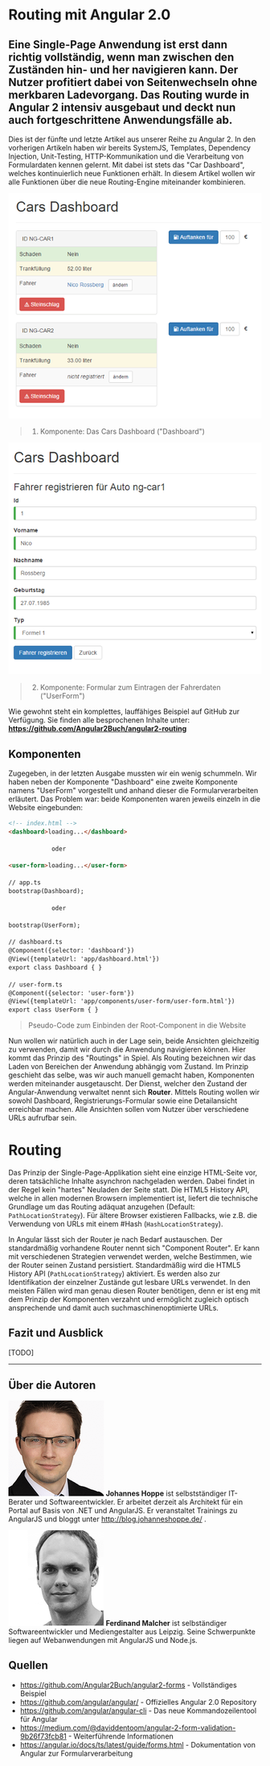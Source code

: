 # Routing mit Angular 2.0

## Eine Single-Page Anwendung ist erst dann richtig vollständig, wenn man zwischen den Zuständen hin- und her navigieren kann. Der Nutzer profitiert dabei von Seitenwechseln ohne merkbaren Ladevorgang. Das Routing wurde in Angular 2 intensiv ausgebaut und deckt nun auch fortgeschrittene Anwendungsfälle ab.

Dies ist der fünfte und letzte Artikel aus unserer Reihe zu Angular 2.
In den vorherigen Artikeln haben wir bereits SystemJS, Templates, Dependency Injection, Unit-Testing, HTTP-Kommunikation und die Verarbeitung von Formulardaten kennen gelernt.
Mit dabei ist stets das "Car Dashboard", welches kontinuierlich neue Funktionen erhält.
In diesem Artikel wollen wir alle Funktionen über die neue Routing-Engine miteinander kombinieren.


![Screenshot](images/screenshot_dashboard.png)
> 1. Komponente: Das Cars Dashboard ("Dashboard")

![Screenshot](images/screenshot_user-form.png)
> 2. Komponente: Formular zum Eintragen der Fahrerdaten ("UserForm")

Wie gewohnt steht ein komplettes, lauffähiges Beispiel auf GitHub zur Verfügung. Sie finden alle besprochenen Inhalte unter: __https://github.com/Angular2Buch/angular2-routing__

## Komponenten 

Zugegeben, in der letzten Ausgabe mussten wir ein wenig schummeln. Wir haben neben der Komponente "Dashboard" eine zweite Komponente namens "UserForm" vorgestellt und anhand dieser die Formularverarbeiten erläutert. Das Problem war: beide Komponenten waren jeweils einzeln in die Website eingebunden:

```html
<!-- index.html -->
<dashboard>loading...</dashboard>
            
            oder

<user-form>loading...</user-form>

// app.ts
bootstrap(Dashboard);

            oder

bootstrap(UserForm);

// dashboard.ts
@Component({selector: 'dashboard'})
@View({templateUrl: 'app/dashboard.html'})
export class Dashboard { }

// user-form.ts
@Component({selector: 'user-form'})
@View({templateUrl: 'app/components/user-form/user-form.html'})
export class UserForm { }
```
> Pseudo-Code zum Einbinden der Root-Component in die Website


Nun wollen wir natürlich auch in der Lage sein, beide Ansichten gleichzeitig zu verwenden, damit wir durch die Anwendung navigieren können. Hier kommt das Prinzip des "Routings" in Spiel. Als Routing bezeichnen wir das Laden von Bereichen der Anwendung abhängig vom Zustand. Im  Prinzip geschieht das selbe, was wir auch manuell gemacht haben, Komponenten werden miteinander ausgetauscht. Der Dienst, welcher den Zustand der Angular-Anwendung verwaltet nennt sich __Router__. Mittels Routing wollen wir sowohl Dashboard, Registrierungs-Formular sowie eine Detailansicht erreichbar machen. Alle Ansichten sollen vom Nutzer über verschiedene URLs aufrufbar sein.


# Routing

Das Prinzip der Single-Page-Applikation sieht eine einzige HTML-Seite vor, deren tatsächliche Inhalte asynchron nachgeladen werden. Dabei findet in der Regel kein "hartes" Neuladen der Seite statt. Die HTML5 History API, welche in allen modernen Browsern implementiert ist, liefert die technische Grundlage um das Routing adäquat anzugehen (Default: `PathLocationStrategy`). Für ältere Browser existieren Fallbacks, wie z.B. die Verwendung von URLs mit einem #Hash (`HashLocationStrategy`). 

In Angular lässt sich der Router je nach Bedarf austauschen. Der standardmäßig vorhandene Router nennt sich "Component Router". Er kann mit verschiedenen Strategien verwendet werden, welche Bestimmen, wie der Router seinen Zustand persistiert. Standardmäßig wird die HTML5 History API (`PathLocationStrategy`) aktiviert. Es werden also zur Identifikation der einzelner Zustände gut lesbare URLs verwendet. In den meisten Fällen wird man genau diesen Router benötigen, denn er ist eng mit dem Prinzip der Komponenten verzahnt und ermöglicht zugleich optisch ansprechende und damit auch suchmaschinenoptimierte URLs. 


## Fazit und Ausblick

[TODO]

<hr>

## Über die Autoren

![Johannes Hoppe](images/johannes-hoppe.png)
**Johannes Hoppe** ist selbstständiger IT-Berater und Softwareentwickler. Er arbeitet derzeit als Architekt für ein Portal auf Basis von .NET und AngularJS. Er veranstaltet Trainings zu AngularJS und bloggt unter http://blog.johanneshoppe.de/ .

![Ferdinand Malcher](images/ferdinand-malcher_mini.png)
**Ferdinand Malcher** ist selbständiger Softwareentwickler und Mediengestalter aus Leipzig.
Seine Schwerpunkte liegen auf Webanwendungen mit AngularJS und Node.js.


## Quellen
* https://github.com/Angular2Buch/angular2-forms - Vollständiges Beispiel
* https://github.com/angular/angular/ - Offizielles Angular 2.0 Repository
* https://github.com/angular/angular-cli - Das neue Kommandozeilentool für Angular
* https://medium.com/@daviddentoom/angular-2-form-validation-9b26f73fcb81 - Weiterführende Informationen
* https://angular.io/docs/ts/latest/guide/forms.html - Dokumentation von Angular zur Formularverarbeitung